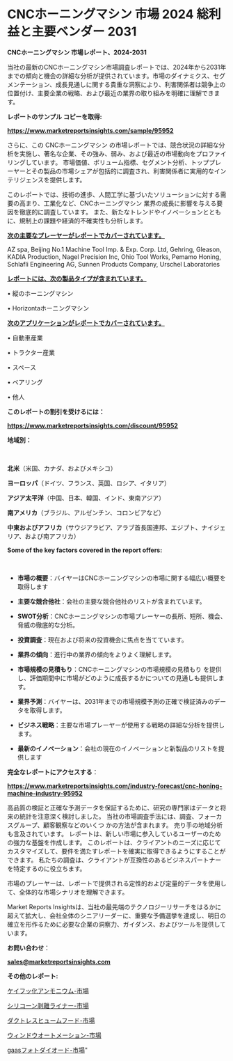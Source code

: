 # CNCホーニングマシン 市場 2024 総利益と主要ベンダー 2031

<strong>CNCホーニングマシン 市場レポート、2024-2031</strong>

当社の最新のCNCホーニングマシン市場調査レポートでは、2024年から2031年までの傾向と機会の詳細な分析が提供されています。市場のダイナミクス、セグメンテーション、成長見通しに関する貴重な洞察により、利害関係者は競争上の位置付け、主要企業の戦略、および最近の業界の取り組みを明確に理解できます。



<strong>レポートのサンプル コピーを取得:</strong> <a href=https://www.marketreportsinsights.com/sample/95952>

<strong><u>https://www.marketreportsinsights.com/sample/95952</u></strong></a>

さらに、この CNCホーニングマシン の市場レポートでは、競合状況の詳細な分析を実施し、著名な企業、その強み、弱み、および最近の市場動向をプロファイリングしています。 市場価値、ボリューム指標、セグメント分析、トッププレーヤーとその製品の市場シェアが包括的に調査され、利害関係者に実用的なインテリジェンスを提供します。

このレポートでは、技術の進歩、人間工学に基づいたソリューションに対する需要の高まり、工業化など、CNCホーニングマシン 業界の成長に影響を与える要因を徹底的に調査しています。 また、新たなトレンドやイノベーションとともに、規制上の課題や経済的不確実性も分析します。



<strong><u>次の主要なプレーヤーがレポートでカバーされています。</u></strong>

AZ spa, Beijing No.1 Machine Tool Imp. & Exp. Corp. Ltd, Gehring, Gleason, KADIA Production, Nagel Precision Inc, Ohio Tool Works, Pemamo Honing, Schlafli Engineering AG, Sunnen Products Company, Urschel Laboratories



<strong><u><b>レポートには、次の製品タイプが含まれています。</b></u></strong>

• 縦のホーニングマシン

• Horizo​​ntaホーニングマシン



<strong><u><b>次のアプリケーションがレポートでカバーされています。</b></u></strong>

• 自動車産業

• トラクター産業

• スペース

• ベアリング

• 他人



<strong><b>このレポートの割引を受けるには：</b></strong>

<a href=https://www.marketreportsinsights.com/discount/95952>

<strong><u>https://www.marketreportsinsights.com/discount/95952</u></strong></a>



<strong>地域別：</strong>

<strong> </strong>



<strong>北米</strong>（米国、カナダ、およびメキシコ）



<strong>ヨーロッパ</strong>（ドイツ、フランス、英国、ロシア、イタリア）



<strong>アジア太平洋</strong>（中国、日本、韓国、インド、東南アジア）



<strong>南アメリカ</strong>（ブラジル、アルゼンチン、コロンビアなど）



<strong>中東およびアフリカ</strong>（サウジアラビア、アラブ首長国連邦、エジプト、ナイジェリア、および南アフリカ）



<strong>Some of the key factors covered in the report offers:</strong>

<strong> </strong>
<ul>
  <li>

<strong>市場の概要</strong>：バイヤーはCNCホーニングマシンの市場に関する幅広い概要を取得します</li>
  <li>

<strong>主要な競合他社</strong>：会社の主要な競合他社のリストが含まれています。</li>
  <li>

<strong>SWOT分析</strong>：CNCホーニングマシンの市場プレーヤーの長所、短所、機会、脅威の徹底的な分析。</li>
  <li>

<strong>投資調査</strong>：現在および将来の投資機会に焦点を当てています。</li>
  <li>

<strong>業界の傾向</strong>：進行中の業界の傾向をよりよく理解します。</li>
  <li>

<strong>市場規模の見積もり</strong>：CNCホーニングマシンの市場規模の見積もり を提供し、評価期間中に市場がどのように成長するかについての見通しも提供します。</li>
  <li>

<strong>業界予測</strong>：バイヤーは、2031年までの市場規模予測の正確で検証済みのデータを取得します。</li>
  <li>

<strong>ビジネス戦略</strong>：主要な市場プレーヤーが使用する戦略の詳細な分析を提供します。</li>
  <li>

<strong>最新のイノベーション</strong>：会社の現在のイノベーションと新製品のリストを提供します</li>
</ul>


<strong>完全なレポートにアクセスする</strong>：

<a href=https://www.marketreportsinsights.com/industry-forecast/cnc-honing-machine-industry-95952>

<strong><u>https://www.marketreportsinsights.com/industry-forecast/cnc-honing-machine-industry-95952</u></strong></a>

高品質の検証と正確な予測データを保証するために、研究の専門家はデータと将来の統計を注意深く検討しました。 当社の市場調査手法には、調査、フォーカスグループ、顧客観察などのいくつ かの方法が含まれます。 売り手の地域分析も言及されています。 レポートは、新しい市場に参入しているユーザーのための強力な基盤を作成します。 このレポートは、クライアントのニーズに応じてカスタマイズして、要件を満たすレポートを確実に取得できるようにすることができます。 私たちの調査は、クライアントが互換性のあるビジネスパートナーを特定するのに役立ちます。

市場のプレーヤーは、レポートで提供される定性的および定量的データを使用して、全体的な市場シナリオを理解できます。

Market Reports Insightsは、当社の最先端のテクノロジーリサーチをはるかに超えて拡大し、会社全体のシニアリーダーに、重要な予備選挙を達成し、明日の確立を形作るために必要な企業の洞察力、ガイダンス、およびツールを提供しています。



<strong><b>お問い合わせ</b></strong>：

<a href=mailto:sales@marketreportsinsights.com>

<strong><u>sales@marketreportsinsights.com</u></strong></a>



<strong>その他のレポート:</strong>

<a href=https://www.linkedin.com/pulse/ケイフッ化アンモニウム-市場-2023-swot-分析と最新イノベーション-sypmf/>ケイフッ化アンモニウム-市場</a>

<a href=https://www.linkedin.com/pulse/シリコーン剥離ライナー-市場-2023-swot-分析と最新イノベーション-alwsf/>シリコーン剥離ライナー-市場</a>

<a href=https://www.linkedin.com/pulse/ダクトレスヒュームフード-市場-2023-swot-分析と最新イノベーション-zblsf/>ダクトレスヒュームフード-市場</a>

<a href=https://www.linkedin.com/pulse/ウィンドウオートメーション-市場-2023-新興市場-将来の動向と市場需要-2030-pr-news-hub-p8baf/>ウィンドウオートメーション-市場</a>

<a href=https://www.linkedin.com/pulse/gaasフォトダイオード-市場-2023-競争分析と事業成長-2030-pr-news-hub-gs9hf/>gaasフォトダイオード-市場</a>"
